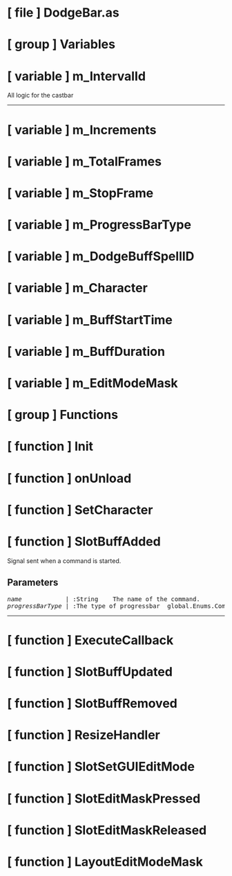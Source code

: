 # [ file ] DodgeBar.as

# [ group ] Variables

# [ variable ] m_IntervalId

All logic for the castbar

---

# [ variable ] m_Increments

# [ variable ] m_TotalFrames

# [ variable ] m_StopFrame

# [ variable ] m_ProgressBarType

# [ variable ] m_DodgeBuffSpellID

# [ variable ] m_Character

# [ variable ] m_BuffStartTime

# [ variable ] m_BuffDuration

# [ variable ] m_EditModeMask

# [ group ] Functions

# [ function ] Init

# [ function ] onUnload

# [ function ] SetCharacter

# [ function ] SlotBuffAdded

Signal sent when a command is started.

## Parameters

<pre>
<em>name</em>            | :String    The name of the command.                                                                                                                       
<em>progressBarType</em> | :The type of progressbar _global.Enums.CommandProgressbarType.e_CommandProgressbar_Fill or _global.Enums.CommandProgressbarType.e_CommandProgressbar_Empty
</pre>

---

# [ function ] ExecuteCallback

# [ function ] SlotBuffUpdated

# [ function ] SlotBuffRemoved

# [ function ] ResizeHandler

# [ function ] SlotSetGUIEditMode

# [ function ] SlotEditMaskPressed

# [ function ] SlotEditMaskReleased

# [ function ] LayoutEditModeMask

